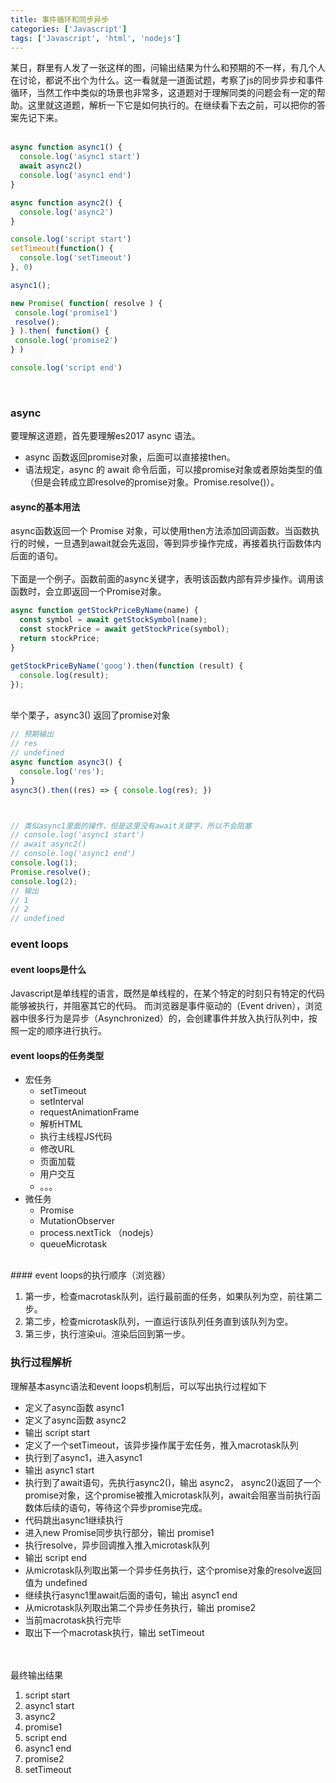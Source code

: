 ```yaml
---
title: 事件循环和同步异步
categories: ['Javascript']
tags: ['Javascript', 'html', 'nodejs']
---
```


某日，群里有人发了一张这样的图，问输出结果为什么和预期的不一样，有几个人在讨论，都说不出个为什么。这一看就是一道面试题，考察了js的同步异步和事件循环，当然工作中类似的场景也非常多，这道题对于理解同类的问题会有一定的帮助。这里就这道题，解析一下它是如何执行的。在继续看下去之前，可以把你的答案先记下来。<br />
<br />

```javascript
async function async1() {
  console.log('async1 start')
  await async2()
  console.log('async1 end')
}

async function async2() {
  console.log('async2')
}

console.log('script start')
setTimeout(function() {
  console.log('setTimeout')
}, 0)

async1();

new Promise( function( resolve ) {
 console.log('promise1')
 resolve();
} ).then( function() {
 console.log('promise2')
} )

console.log('script end')
```

<br />

<a name="54j49"></a>
### async
要理解这道题，首先要理解es2017 async 语法。

- async 函数返回promise对象，后面可以直接接then。
- 语法规定，async 的 await 命令后面，可以接promise对象或者原始类型的值（但是会转成立即resolve的promise对象。Promise.resolve()）。



<a name="0iiVM"></a>
#### async的基本用法
async函数返回一个 Promise 对象，可以使用then方法添加回调函数。当函数执行的时候，一旦遇到await就会先返回，等到异步操作完成，再接着执行函数体内后面的语句。<br />
<br />下面是一个例子。函数前面的async关键字，表明该函数内部有异步操作。调用该函数时，会立即返回一个Promise对象。
```javascript
async function getStockPriceByName(name) {
  const symbol = await getStockSymbol(name);
  const stockPrice = await getStockPrice(symbol);
  return stockPrice;
}

getStockPriceByName('goog').then(function (result) {
  console.log(result);
});
```

<br />举个栗子，async3() 返回了promise对象
```javascript
// 预期输出
// res
// undefined
async function async3() {
  console.log('res');
}
async3().then((res) => { console.log(res); })



// 类似async1里面的操作，但是这里没有await关键字，所以不会阻塞
// console.log('async1 start')
// await async2()
// console.log('async1 end')
console.log(1);
Promise.resolve();
console.log(2);
// 输出
// 1
// 2
// undefined
```


<a name="HRKtx"></a>
### event loops
<a name="XtV7n"></a>
#### event loops是什么
Javascript是单线程的语言，既然是单线程的，在某个特定的时刻只有特定的代码能够被执行，并阻塞其它的代码。 而浏览器是事件驱动的（Event driven），浏览器中很多行为是异步（Asynchronized）的，会创建事件并放入执行队列中，按照一定的顺序进行执行。

<a name="uhAwT"></a>
#### event loops的任务类型

- 宏任务
   - setTimeout
   - setInterval
   - requestAnimationFrame
   - 解析HTML
   - 执行主线程JS代码
   - 修改URL
   - 页面加载
   - 用户交互
   - 。。。
- 微任务
   - Promise
   - MutationObserver
   - process.nextTick （nodejs）
   - queueMicrotask

<br />
<a name="rCKxJ"></a>
#### event loops的执行顺序（浏览器）

1. 第一步，检查macrotask队列，运行最前面的任务，如果队列为空，前往第二步。
1. 第二步，检查microtask队列，一直运行该队列任务直到该队列为空。
1. 第三步，执行渲染ui。渲染后回到第一步。



<a name="YtfiF"></a>
### 执行过程解析
理解基本async语法和event loops机制后，可以写出执行过程如下<br />

- 定义了async函数 async1
- 定义了async函数 async2
- 输出 script start
- 定义了一个setTimeout，该异步操作属于宏任务，推入macrotask队列
- 执行到了async1，进入async1
- 输出 async1 start
- 执行到了await语句，先执行async2()，输出 async2， async2()返回了一个promise对象，这个promise被推入microtask队列，await会阻塞当前执行函数体后续的语句，等待这个异步promise完成。
- 代码跳出async1继续执行
- 进入new Promise同步执行部分，输出 promise1
- 执行resolve，异步回调推入推入microtask队列
- 输出 script end
- 从microtask队列取出第一个异步任务执行，这个promise对象的resolve返回值为 undefined
- 继续执行async1里await后面的语句，输出 async1 end
- 从microtask队列取出第二个异步任务执行，输出 promise2
- 当前macrotask执行完毕
- 取出下一个macrotask执行，输出 setTimeout


<br />
<br />最终输出结果

1. script start
1. async1 start
1. async2
1. promise1
1. script end
1. async1 end
1. promise2
1. setTimeout


<br />


